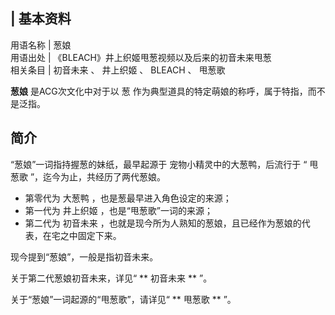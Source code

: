 |  **基本资料**  
---  
用语名称  |  葱娘   
用语出处  |  《BLEACH》井上织姬甩葱视频以及后来的初音未来甩葱   
相关条目  |  初音未来  、  井上织姬  、  BLEACH  、  甩葱歌   
  
**葱娘** 是ACG次文化中对于以  葱  作为典型道具的特定萌娘的称呼，属于特指，而不是泛指。

##  简介

“葱娘”一词指持握葱的妹纸，最早起源于  宠物小精灵中的大葱鸭，后流行于  “  甩葱歌  ”，迄今为止，共经历了两代葱娘。

  * 第零代为  大葱鸭  ，也是葱最早进入角色设定的来源； 
  * 第一代为  井上织姬  ，也是“甩葱歌”一词的来源； 
  * 第二代为  初音未来  ，也就是现今所为人熟知的葱娘，且已经作为葱娘的代表，在宅之中固定下来。 

现今提到“葱娘”，一般是指初音未来。

关于第二代葱娘初音未来，详见“ ** 初音未来  ** ”。

关于“葱娘”一词起源的“甩葱歌”，请详见“ ** 甩葱歌  ** ”。